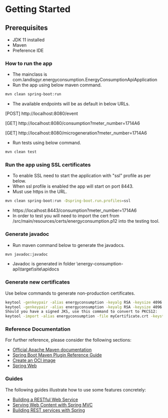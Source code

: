 # Getting Started

## Prerequisites
* JDK 11 installed
* Maven
* Preference IDE

### How to run the app
* The mainclass is com.landisgyr.energyconsumption.EnergyConsumptionApiApplication
* Run the app using below maven command.

```sh
mvn clean spring-boot:run
```
* The available endpoints will be as default in below URLs.

[POST] http://localhost:8080/event

[GET] http://localhost:8080/consumption?meter_number=1714A6

[GET] http://localhost:8080/microgeneration?meter_number=1714A6

* Run tests using below command.

```sh
mvn clean test
```

### Run the app using SSL certificates
* To enable SSL need to start the application with "ssl" profile as per below.
* When ssl profile is enabled the app will start on port 8443.
* Must use https in the URL.

```sh
mvn clean spring-boot:run -Dspring-boot.run.profiles=ssl
```

* https://localhost:8443/consumption?meter_number=1714A6
* In order to test you will need to import the cert from /src/main/resources/certs/energyconsumption.p12 into the testing tool.

### Generate javadoc
* Run maven command below to generate the javadocs.

```sh
mvn javadoc:javadoc
```

* Javadoc is generated in folder \energy-consumption-api\target\site\apidocs

### Generate new certificates
Use below commands to generate non-production certificates.

```sh
keytool -genkeypair -alias energyconsumption -keyalg RSA -keysize 4096 -storetype JKS -keystore energyconsumption.jks -validity 3650 -storepass changeit
keytool -genkeypair -alias energyconsumption -keyalg RSA -keysize 4096 -storetype PKCS12 -keystore energyconsumption.p12 -validity 3650 -storepass changeit
Should you have a signed JKS, use this command to convert to PKCS12:
keytool -import -alias energyconsumption -file myCertificate.crt -keystore energyconsumption.p12 -storepass changeit
```


### Reference Documentation
For further reference, please consider the following sections:

* [Official Apache Maven documentation](https://maven.apache.org/guides/index.html)
* [Spring Boot Maven Plugin Reference Guide](https://docs.spring.io/spring-boot/docs/2.5.3/maven-plugin/reference/html/)
* [Create an OCI image](https://docs.spring.io/spring-boot/docs/2.5.3/maven-plugin/reference/html/#build-image)
* [Spring Web](https://docs.spring.io/spring-boot/docs/2.5.3/reference/htmlsingle/#boot-features-developing-web-applications)

### Guides
The following guides illustrate how to use some features concretely:

* [Building a RESTful Web Service](https://spring.io/guides/gs/rest-service/)
* [Serving Web Content with Spring MVC](https://spring.io/guides/gs/serving-web-content/)
* [Building REST services with Spring](https://spring.io/guides/tutorials/bookmarks/)